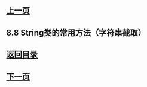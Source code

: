 ## [上一页](course31)

## 8.8 String类的常用方法（字符串截取）



## [返回目录](https://wuchengcheng110120.github.io/learnJava)
## [下一页](course33)
